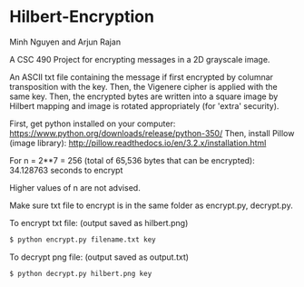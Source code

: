# Hilbert-Encryption
Minh Nguyen and Arjun Rajan

A CSC 490 Project for encrypting messages in a 2D grayscale image.

An ASCII txt file containing the message if first encrypted by columnar transposition with the key.
Then, the Vigenere cipher is applied with the same key.
Then, the encrypted bytes are written into a square image by Hilbert mapping and image is rotated appropriately (for 'extra' security).

First, get python installed on your computer: https://www.python.org/downloads/release/python-350/
Then, install Pillow (image library): http://pillow.readthedocs.io/en/3.2.x/installation.html

For n = 2**7 = 256 (total of 65,536 bytes that can be encrypted): 34.128763 seconds to encrypt

Higher values of n are not advised.

Make sure txt file to encrypt is in the same folder as encrypt.py, decrypt.py.

To encrypt txt file: (output saved as hilbert.png)
```sh
$ python encrypt.py filename.txt key
```
To decrypt png file: (output saved as output.txt)
```sh
$ python decrypt.py hilbert.png key
```
